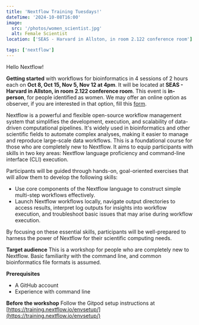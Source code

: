 ```yaml
---
title: 'Nextflow Training Tuesdays!'
dateTime: '2024-10-08T16:00'
image:
  src: '/photos/women_scientist.jpg'
  alt: Female Scientist
location: ['SEAS - Harvard in Allston, in room 2.122 conference room']

tags: ['nextflow']
---
```


Hello Nextflow!

**Getting started** with workflows for bioinformatics in 4 sessions of 2 hours each on **Oct 8, Oct 15, Nov 5, Nov 12 at 4pm**. It will be located at **SEAS - Harvard in Allston, in room 2.122 conference room**. This event is **in-person**, for people identified as women. We may offer an online option as observer, if you are interested in that option, fill this [form](https://docs.google.com/forms/d/e/1FAIpQLScvhQvqoKvQLYLh4In84G-tVrcoz8GTSc6Lzm8mJPP6NNkbqw/viewform).

Nextflow is a powerful and flexible open-source workflow management system that simplifies the development, execution, and scalability of data-driven computational pipelines. It's widely used in bioinformatics and other scientific fields to automate complex analyses, making it easier to manage and reproduce large-scale data workflows.
This is a foundational course for those who are completely new to Nextflow. It aims to equip participants with skills in two key areas: Nextflow language proficiency and command-line interface (CLI) execution.

Participants will be guided through hands-on, goal-oriented exercises that will allow them to develop the following skills:

- Use core components of the Nextflow language to construct simple multi-step workflows effectively.
- Launch Nextflow workflows locally, navigate output directories to access results, interpret log outputs for insights into workflow execution, and troubleshoot basic issues that may arise during workflow execution.

By focusing on these essential skills, participants will be well-prepared to harness the power of Nextflow for their scientific computing needs.

**Target audience**
This is a workshop for people who are completely new to Nextflow. Basic familiarity with the command line, and common bioinformatics file formats is assumed.

**Prerequisites**

- A GitHub account
- Experience with command line

**Before the workshop**
Follow the Gitpod setup instructions at [https://training.nextflow.io/envsetup/](https://training.nextflow.io/envsetup/)
